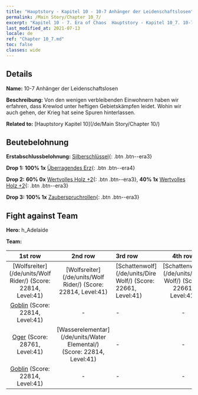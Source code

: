 ```yaml
---
title: "Hauptstory - Kapitel 10 - 10-7 Anhänger der Leidenschaftslosen"
permalink: /Main Story/Chapter 10_7/
excerpt: "Kapitel 10 - 7. Era of Chaos  Hauptstory - Kapitel 10_7. 10-7 Anhänger der Leidenschaftslosen"
last_modified_at: 2021-07-13
locale: de
ref: "Chapter 10_7.md"
toc: false
classes: wide
---
```


## Details

 **Name:** 10-7 Anhänger der Leidenschaftslosen

 **Beschreibung:** Von den wenigen verbleibenden Einwohnern haben wir erfahren, dass Krewlod unter heftigen Gebietskämpfen leidet. Wohin wir auch gehen, der Krieg hat seine Spuren hinterlassen.

 **Related to:** [Hauptstory Kapitel 10](/de/Main Story/Chapter 10/)

## Beutebelohnung

 **Erstabschlussbelohnung:** [Silberschlüssel](/ItemsDE/con_693/){: .btn .btn--era3}

 **Drop 1:** **100% 1x** [Überragendes Erz](/ItemsDE/mat_33/){: .btn .btn--era4}

 **Drop 2:** **60% 0x** [Wertvolles Holz +2](/ItemsDE/mat_27/){: .btn .btn--era3}, **40% 1x** [Wertvolles Holz +2](/ItemsDE/mat_27/){: .btn .btn--era3}

 **Drop 3:** **100% 1x** [Zauberspruchrollen](/ItemsDE/con_694/){: .btn .btn--era3}


## Fight against Team
 **Hero:** h_Adelaide

 **Team:**


  | 1st row | 2nd row | 3rd row | 4th row |
  |:----:|:----:|:----|:----:|
  | [Wolfsreiter](/de/units/Wolf Rider/) (Score: 22814, Level:41)  | [Wolfsreiter](/de/units/Wolf Rider/) (Score: 22814, Level:41)  | [Schattenwolf](/de/units/Dire Wolf/) (Score: 22661, Level:41)  | [Schattenwolf](/de/units/Dire Wolf/) (Score: 22661, Level:41)  |
  | [Goblin](/de/units/Goblin/) (Score: 22814, Level:41)  | - | - | - |
  | [Oger](/de/units/Ogre/) (Score: 28761, Level:41)  | [Wasserelementar](/de/units/Water Elemental/) (Score: 22814, Level:41)  | - | - |
  | [Goblin](/de/units/Goblin/) (Score: 22814, Level:41)  | - | - | - |


